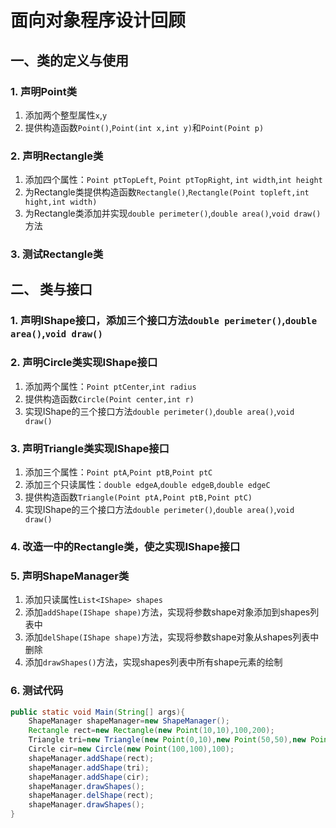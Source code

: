 # 面向对象程序设计回顾
## 一、类的定义与使用
### 1. 声明Point类
1)  添加两个整型属性`x`,`y`
2)  提供构造函数`Point()`,`Point(int x,int y)`和`Point(Point p)`
### 2. 声明Rectangle类
1) 添加四个属性：`Point ptTopLeft`, `Point ptTopRight`, `int width`,`int height`
2) 为Rectangle类提供构造函数`Rectangle()`,`Rectangle(Point topleft,int hight,int width)`
3) 为Rectangle类添加并实现`double perimeter()`,`double area()`,`void draw()`方法
### 3. 测试Rectangle类
## 二、	类与接口
### 1. 声明IShape接口，添加三个接口方法`double perimeter()`,`double area()`,`void draw()`
### 2. 声明Circle类实现IShape接口
1)	添加两个属性：`Point ptCenter`,`int radius`
2)	提供构造函数`Circle(Point center,int r)`
3)	实现IShape的三个接口方法`double perimeter()`,`double area()`,`void draw()`
### 3. 声明Triangle类实现IShape接口
1)	添加三个属性：`Point ptA`,`Point ptB`,`Point ptC`
2)	添加三个只读属性：`double edgeA`,`double edgeB`,`double edgeC`
3)	提供构造函数`Triangle(Point ptA,Point ptB,Point ptC)`
4)	实现IShape的三个接口方法`double perimeter()`,`double area()`,`void draw()`
### 4. 改造一中的Rectangle类，使之实现IShape接口
### 5. 声明ShapeManager类
1)	添加只读属性`List<IShape> shapes`
2)	添加`addShape(IShape shape)`方法，实现将参数shape对象添加到shapes列表中
3)  添加`delShape(IShape shape)`方法，实现将参数shape对象从shapes列表中删除
4)	添加`drawShapes()`方法，实现shapes列表中所有shape元素的绘制
### 6. 测试代码
```java
public static void Main(String[] args){
	ShapeManager shapeManager=new ShapeManager();
	Rectangle rect=new Rectangle(new Point(10,10),100,200);
	Triangle tri=new Triangle(new Point(0,10),new Point(50,50),new Point(150,0));
	Circle cir=new Circle(new Point(100,100),100);
	shapeManager.addShape(rect);
	shapeManager.addShape(tri);
	shapeManager.addShape(cir);
	shapeManager.drawShapes();
	shapeManager.delShape(rect);
	shapeManager.drawShapes();
}
```
